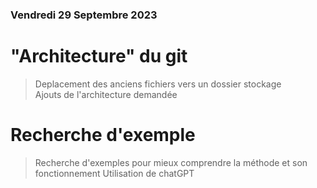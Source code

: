 ### Vendredi 29 Septembre 2023
# "Architecture" du git
> Deplacement des anciens fichiers vers un dossier stockage \
> Ajouts de l'architecture demandée
# Recherche d'exemple 
> Recherche d'exemples pour mieux comprendre la méthode et son fonctionnement
> Utilisation de chatGPT
